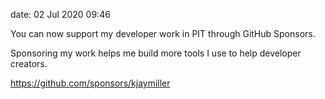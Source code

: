 date: 02 Jul 2020 09:46

You can now support my developer work in PIT through GitHub Sponsors.

Sponsoring my work helps me build more tools I use to help developer creators. 

<https://github.com/sponsors/kjaymiller>
